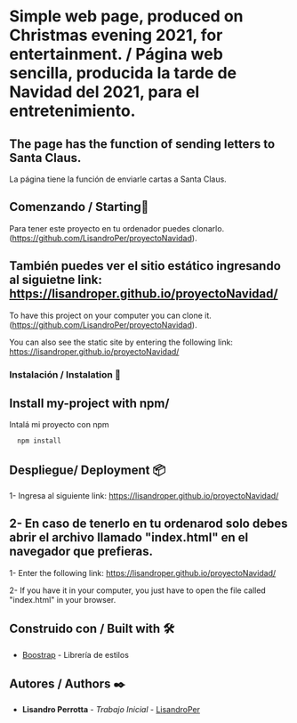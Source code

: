 # Simple web page, produced on Christmas evening 2021, for entertainment. / Página web sencilla, producida la tarde de Navidad del 2021, para el entretenimiento.

The page has the function of sending letters to Santa Claus.
-------------------------------------------------------------------------------------------------------------------------------------
La página tiene la función de enviarle cartas a Santa Claus.

## Comenzando / Starting🚀

Para tener este proyecto en tu ordenador puedes clonarlo. (https://github.com/LisandroPer/proyectoNavidad).

También puedes ver el sitio estático ingresando al siguietne link: https://lisandroper.github.io/proyectoNavidad/
-------------------------------------------------------------------------------------------------------------------------------------
To have this project on your computer you can clone it. (https://github.com/LisandroPer/proyectoNavidad).

You can also see the static site by entering the following link: https://lisandroper.github.io/proyectoNavidad/





### Instalación / Instalation 🔧
Install my-project with npm/
-----------------------------
Intalá mi proyecto con npm 

```bash
  npm install 
```

## Despliegue/ Deployment 📦

1- Ingresa al siguiente link: https://lisandroper.github.io/proyectoNavidad/
 
2- En caso de tenerlo en tu ordenarod solo debes abrir el archivo llamado "index.html" en el navegador que prefieras.
-------------------------------------------------------------------------------------------------------------------------------------
1- Enter the following link: https://lisandroper.github.io/proyectoNavidad/

2- If you have it in your computer, you just have to open the file called "index.html" in your browser.

## Construido con / Built with 🛠️

* [Boostrap](https://getbootstrap.com/docs/5.1) - Librería de estilos






## Autores / Authors ✒️


* **Lisandro Perrotta** - *Trabajo Inicial* - [LisandroPer](https://github.com/LisandroPer)

